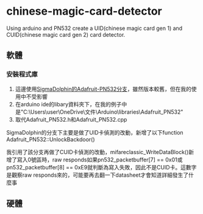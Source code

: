 # chinese-magic-card-detector
Using arduino and PN532 create a UID(chinese magic card gen 1) and CUID(chinese magic card gen 2) card detector. 
## 軟體

### 安裝程式庫

1. 這邊使用[SigmaDolphin的Adafruit-PN532分支](https://github.com/SigmaDolphin/Adafruit-PN532)，雖然版本較舊，但在我的使用中不受影響
2. 在arduino ide的libary資料夾下，在我的例子中是"C:\Users\user\OneDrive\文件\Arduino\libraries\Adafruit_PN532"
3. 取代Adafruit_PN532.h和Adafruit_PN532.cpp

SigmaDolphin的分支下主要是做了UID卡偵測的改動，新增了以下function
Adafruit_PN532::UnlockBackdoor()

我引用了該分支再做了CUID卡偵測的改動，mifareclassic_WriteDataBlock()新增了寫入0號區時，raw responds如果pn532_packetbuffer[7] == 0x01或pn532_packetbuffer[8] == 0xE9就判斷為寫入失敗，因此不是CUID卡。這數字是觀察raw responds來的，可能要再去翻一下datasheet才會知道詳細發生了什麼事



## 硬體
